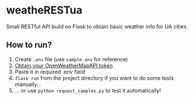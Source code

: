 # weatheRESTua
Small RESTful API build on Flask to obtain basic weather info for UA cities.

## How to run?
1. Create `.env` file (use `sample.env` for reference)
2. [Obtain your OpenWeatherMapAPI token](https://openweathermap.org/price)
3. Paste it in required .env field
4. `flask run` from the project directory if you want to do some tests manually...
5. ... or use `python request_samples.py` to test it automatically!
